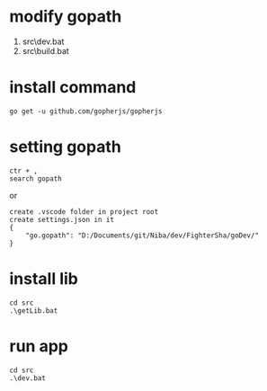 # modify gopath
1. src\dev.bat
1. src\build.bat

# install command
    go get -u github.com/gopherjs/gopherjs

# setting gopath
    ctr + ,
    search gopath


or

    create .vscode folder in project root
    create settings.json in it
    {
        "go.gopath": "D:/Documents/git/Niba/dev/FighterSha/goDev/"
    }

# install lib
    cd src
    .\getLib.bat

# run app
    cd src
    .\dev.bat